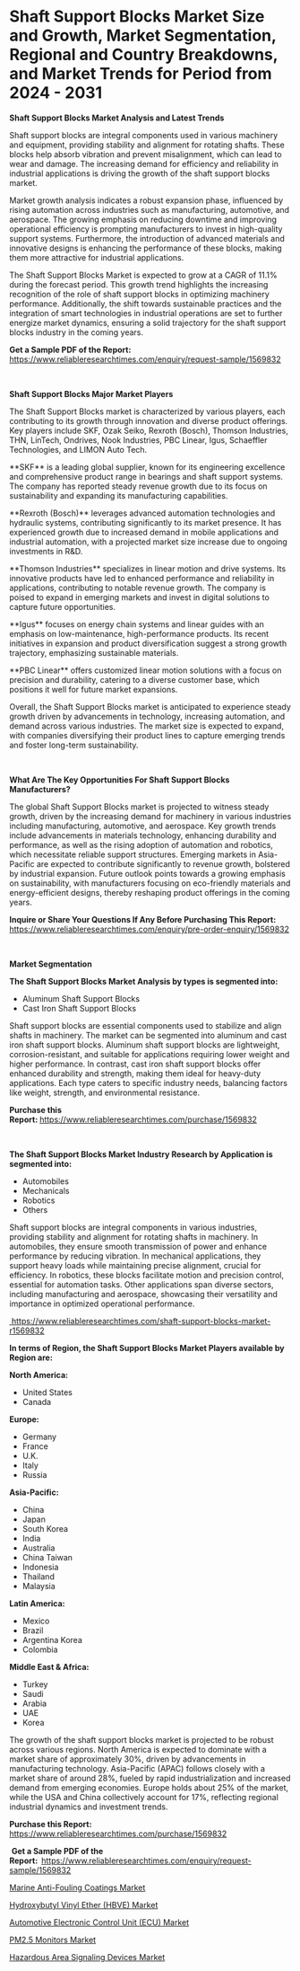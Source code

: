 <p><h1>Shaft Support Blocks Market Size and Growth, Market Segmentation, Regional and Country Breakdowns, and Market Trends for Period from 2024 -  2031</h1></p><p><strong>Shaft Support Blocks Market Analysis and Latest Trends</strong></p>
<p><p>Shaft support blocks are integral components used in various machinery and equipment, providing stability and alignment for rotating shafts. These blocks help absorb vibration and prevent misalignment, which can lead to wear and damage. The increasing demand for efficiency and reliability in industrial applications is driving the growth of the shaft support blocks market.</p><p>Market growth analysis indicates a robust expansion phase, influenced by rising automation across industries such as manufacturing, automotive, and aerospace. The growing emphasis on reducing downtime and improving operational efficiency is prompting manufacturers to invest in high-quality support systems. Furthermore, the introduction of advanced materials and innovative designs is enhancing the performance of these blocks, making them more attractive for industrial applications.</p><p>The Shaft Support Blocks Market is expected to grow at a CAGR of 11.1% during the forecast period. This growth trend highlights the increasing recognition of the role of shaft support blocks in optimizing machinery performance. Additionally, the shift towards sustainable practices and the integration of smart technologies in industrial operations are set to further energize market dynamics, ensuring a solid trajectory for the shaft support blocks industry in the coming years.</p></p>
<p><strong>Get a Sample PDF of the Report:&nbsp;</strong> <a href="https://www.reliableresearchtimes.com/enquiry/request-sample/1569832?utm_campaign=1582&utm_medium=2&utm_source=Github&utm_content=ia&utm_term=14102024&utm_id=shaft-support-blocks">https://www.reliableresearchtimes.com/enquiry/request-sample/1569832</a></p>
<p>&nbsp;</p>
<p><strong>Shaft Support Blocks Major Market Players</strong></p>
<p><p>The Shaft Support Blocks market is characterized by various players, each contributing to its growth through innovation and diverse product offerings. Key players include SKF, Ozak Seiko, Rexroth (Bosch), Thomson Industries, THN, LinTech, Ondrives, Nook Industries, PBC Linear, Igus, Schaeffler Technologies, and LIMON Auto Tech.</p><p>**SKF** is a leading global supplier, known for its engineering excellence and comprehensive product range in bearings and shaft support systems. The company has reported steady revenue growth due to its focus on sustainability and expanding its manufacturing capabilities. </p><p>**Rexroth (Bosch)** leverages advanced automation technologies and hydraulic systems, contributing significantly to its market presence. It has experienced growth due to increased demand in mobile applications and industrial automation, with a projected market size increase due to ongoing investments in R&D.</p><p>**Thomson Industries** specializes in linear motion and drive systems. Its innovative products have led to enhanced performance and reliability in applications, contributing to notable revenue growth. The company is poised to expand in emerging markets and invest in digital solutions to capture future opportunities.</p><p>**Igus** focuses on energy chain systems and linear guides with an emphasis on low-maintenance, high-performance products. Its recent initiatives in expansion and product diversification suggest a strong growth trajectory, emphasizing sustainable materials.</p><p>**PBC Linear** offers customized linear motion solutions with a focus on precision and durability, catering to a diverse customer base, which positions it well for future market expansions.</p><p>Overall, the Shaft Support Blocks market is anticipated to experience steady growth driven by advancements in technology, increasing automation, and demand across various industries. The market size is expected to expand, with companies diversifying their product lines to capture emerging trends and foster long-term sustainability.</p></p>
<p>&nbsp;</p>
<p><strong>What Are The Key Opportunities For Shaft Support Blocks Manufacturers?</strong></p>
<p><p>The global Shaft Support Blocks market is projected to witness steady growth, driven by the increasing demand for machinery in various industries including manufacturing, automotive, and aerospace. Key growth trends include advancements in materials technology, enhancing durability and performance, as well as the rising adoption of automation and robotics, which necessitate reliable support structures. Emerging markets in Asia-Pacific are expected to contribute significantly to revenue growth, bolstered by industrial expansion. Future outlook points towards a growing emphasis on sustainability, with manufacturers focusing on eco-friendly materials and energy-efficient designs, thereby reshaping product offerings in the coming years.</p></p>
<p><strong>Inquire or Share Your Questions If Any Before Purchasing This Report:</strong> <a href="https://www.reliableresearchtimes.com/enquiry/pre-order-enquiry/1569832?utm_campaign=1582&utm_medium=2&utm_source=Github&utm_content=ia&utm_term=14102024&utm_id=shaft-support-blocks">https://www.reliableresearchtimes.com/enquiry/pre-order-enquiry/1569832</a></p>
<p>&nbsp;</p>
<p><strong>Market Segmentation</strong></p>
<p><strong>The Shaft Support Blocks Market Analysis by types is segmented into:</strong></p>
<p><ul><li>Aluminum Shaft Support Blocks</li><li>Cast Iron Shaft Support Blocks</li></ul></p>
<p><p>Shaft support blocks are essential components used to stabilize and align shafts in machinery. The market can be segmented into aluminum and cast iron shaft support blocks. Aluminum shaft support blocks are lightweight, corrosion-resistant, and suitable for applications requiring lower weight and higher performance. In contrast, cast iron shaft support blocks offer enhanced durability and strength, making them ideal for heavy-duty applications. Each type caters to specific industry needs, balancing factors like weight, strength, and environmental resistance.</p></p>
<p><strong>Purchase this Report:&nbsp;</strong><a href="https://www.reliableresearchtimes.com/purchase/1569832?utm_campaign=1582&utm_medium=2&utm_source=Github&utm_content=ia&utm_term=14102024&utm_id=shaft-support-blocks">https://www.reliableresearchtimes.com/purchase/1569832</a></p>
<p>&nbsp;</p>
<p><strong>The Shaft Support Blocks Market Industry Research by Application is segmented into:</strong></p>
<p><ul><li>Automobiles</li><li>Mechanicals</li><li>Robotics</li><li>Others</li></ul></p>
<p><p>Shaft support blocks are integral components in various industries, providing stability and alignment for rotating shafts in machinery. In automobiles, they ensure smooth transmission of power and enhance performance by reducing vibration. In mechanical applications, they support heavy loads while maintaining precise alignment, crucial for efficiency. In robotics, these blocks facilitate motion and precision control, essential for automation tasks. Other applications span diverse sectors, including manufacturing and aerospace, showcasing their versatility and importance in optimized operational performance.</p></p>
<p><a href="https://www.reliableresearchtimes.com/shaft-support-blocks-market-r1569832?utm_campaign=1582&utm_medium=2&utm_source=Github&utm_content=ia&utm_term=14102024&utm_id=shaft-support-blocks">&nbsp;https://www.reliableresearchtimes.com/shaft-support-blocks-market-r1569832</a></p>
<p><strong>In terms of Region, the Shaft Support Blocks Market Players available by Region are:</strong></p>
<p>
    <p> <strong> North America: </strong>
        <ul>
            <li>United States</li>
            <li>Canada</li>
        </ul>
        </p> 
    <p> <strong> Europe: </strong>
        <ul>
            <li>Germany</li>
            <li>France</li>
            <li>U.K.</li>
            <li>Italy</li>
            <li>Russia</li>
        </ul>
        </p> 
    <p> <strong> Asia-Pacific: </strong>
        <ul>
            <li>China</li>
            <li>Japan</li>
            <li>South Korea</li>
            <li>India</li>
            <li>Australia</li>
            <li>China Taiwan</li>
            <li>Indonesia</li>
            <li>Thailand</li>
            <li>Malaysia</li>
        </ul>
        </p> 
    <p> <strong> Latin America: </strong>
        <ul>
            <li>Mexico</li>
            <li>Brazil</li>
            <li>Argentina Korea</li>
            <li>Colombia</li>
        </ul>
        </p> 
    <p> <strong> Middle East & Africa: </strong>
        <ul>
            <li>Turkey</li>
            <li>Saudi</li>
            <li>Arabia</li>
            <li>UAE</li>
            <li>Korea</li>
        </ul>
    </p>
    </p>
<p><p>The growth of the shaft support blocks market is projected to be robust across various regions. North America is expected to dominate with a market share of approximately 30%, driven by advancements in manufacturing technology. Asia-Pacific (APAC) follows closely with a market share of around 28%, fueled by rapid industrialization and increased demand from emerging economies. Europe holds about 25% of the market, while the USA and China collectively account for 17%, reflecting regional industrial dynamics and investment trends.</p></p>
<p><strong>Purchase this Report: </strong><a href="https://www.reliableresearchtimes.com/purchase/1569832?utm_campaign=1582&utm_medium=2&utm_source=Github&utm_content=ia&utm_term=14102024&utm_id=shaft-support-blocks">https://www.reliableresearchtimes.com/purchase/1569832</a></p>
<p>&nbsp;<strong>Get a Sample PDF of the Report:&nbsp;&nbsp;</strong><a href="https://www.reliableresearchtimes.com/enquiry/request-sample/1569832?utm_campaign=1582&utm_medium=2&utm_source=Github&utm_content=ia&utm_term=14102024&utm_id=shaft-support-blocks">https://www.reliableresearchtimes.com/enquiry/request-sample/1569832</a></p>
<p><strong></strong></p>
<p><p><a href="https://www.linkedin.com/pulse/marine-anti-fouling-coatings-market-size-share-analysis-qokne?utm_campaign=1582&utm_medium=2&utm_source=Github&utm_content=ia&utm_term=14102024&utm_id=shaft-support-blocks">Marine Anti-Fouling Coatings Market</a></p><p><a href="https://www.linkedin.com/pulse/in-depth-hydroxybutyl-vinyl-ether-hbve-market-review-size-osfle?utm_campaign=1582&utm_medium=2&utm_source=Github&utm_content=ia&utm_term=14102024&utm_id=shaft-support-blocks">Hydroxybutyl Vinyl Ether (HBVE) Market</a></p><p><a href="https://www.linkedin.com/pulse/automotive-electronic-control-unit-ecu-market-navigating-aiace?utm_campaign=1582&utm_medium=2&utm_source=Github&utm_content=ia&utm_term=14102024&utm_id=shaft-support-blocks">Automotive Electronic Control Unit (ECU) Market</a></p><p><a href="https://www.linkedin.com/pulse/emerging-pm25-monitors-market-opportunities-analysis-investors-lenme?utm_campaign=1582&utm_medium=2&utm_source=Github&utm_content=ia&utm_term=14102024&utm_id=shaft-support-blocks">PM2.5 Monitors Market</a></p><p><a href="https://www.linkedin.com/pulse/hazardous-area-signaling-devices-market-research-report-dhcse?utm_campaign=1582&utm_medium=2&utm_source=Github&utm_content=ia&utm_term=14102024&utm_id=shaft-support-blocks">Hazardous Area Signaling Devices Market</a></p></p>